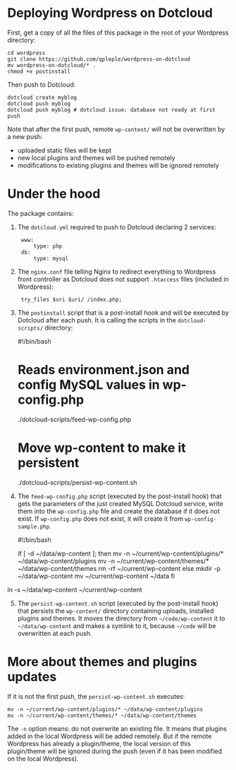 Deploying Wordpress on Dotcloud
===============================

First, get a copy of all the files of this package in the root of your Wordpress directory:

    cd wordpress
    git clone https://github.com/qpleple/wordpress-on-dotcloud
    mv wordpress-on-dotcloud/* .
    chmod +x postinstall
    
Then push to Dotcloud:

    dotcloud create myblog
    dotcloud push myblog
    dotcloud push myblog # dotcloud issue: database not ready at first push
    
Note that after the first push, remote ``wp-content/`` will not be overwritten by a new push:

- uploaded static files will be kept
- new local plugins and themes will be pushed remotely
- modifications to existing plugins and themes will be ignored remotely

Under the hood
==============
The package contains:

1. The ``dotcloud.yml`` required to push to Dotcloud declaring 2 services:

        www:
            type: php
        db:
            type: mysql
        
2. The ``nginx.conf`` file telling Nginx to redirect everything to Wordpress front controller as Dotcloud does not support ``.htaccess`` files (included in Wordpress):

        try_files $uri $uri/ /index.php;
    
3. The ``postinstall`` script that is a post-install hook and will be executed by Dotcloud after each push. It is calling the scripts in the ``dotcloud-scripts/`` directory:

    #!/bin/bash
    
    # Reads environment.json and config MySQL values in wp-config.php
    ./dotcloud-scripts/feed-wp-config.php
    
    # Move wp-content to make it persistent
    ./dotcloud-scripts/persist-wp-content.sh


4. The ``feed-wp-config.php`` script (executed by the post-install hook) that gets the parameters of the just created MySQL Dotcloud service, write them into the ``wp-config.php`` file and create the database if it does not exist. If ``wp-config.php`` does not exist, it will create it from ``wp-config-sample.php``.

    #!/bin/bash
    
    if [ -d ~/data/wp-content ]; then
        mv -n ~/current/wp-content/plugins/* ~/data/wp-content/plugins
        mv -n ~/current/wp-content/themes/* ~/data/wp-content/themes
        rm -rf ~/current/wp-content
    else
        mkdir -p ~/data/wp-content
        mv ~/current/wp-content ~/data
    fi

ln -s ~/data/wp-content ~/current/wp-content

5. The ``persist-wp-content.sh`` script (executed by the post-install hook) that persists the ``wp-content/`` directory containing uploads, installed plugins and themes. It moves the directory from ``~/code/wp-content`` it to ``~/data/wp-content`` and makes a symlink to it, because ``~/code`` will be overwritten at each push.

More about themes and plugins updates
=====================================
If it is not the first push, the ``persist-wp-content.sh`` executes:

    mv -n ~/current/wp-content/plugins/* ~/data/wp-content/plugins
    mv -n ~/current/wp-content/themes/* ~/data/wp-content/themes

The ``-n`` option means: do not overwrite an existing file. It means that plugins added in the local Wordpress will be added remotely. But if the remote Wordpress has already a plugin/theme, the local version of this plugin/theme will be ignored during the push (even if it has been modified on the local Wordpress).
